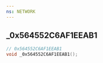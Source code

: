 ```yaml
---
ns: NETWORK
---
```

## _0x564552C6AF1EEAB1

```c
// 0x564552C6AF1EEAB1
void _0x564552C6AF1EEAB1();
```

